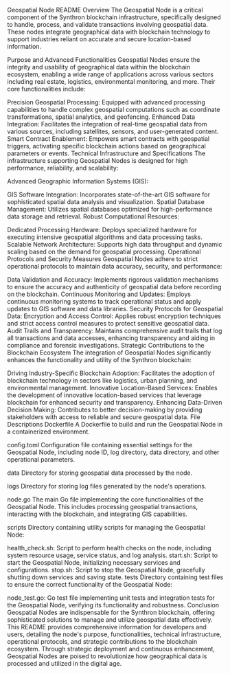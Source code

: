 Geospatial Node README
Overview
The Geospatial Node is a critical component of the Synthron blockchain infrastructure, specifically designed to handle, process, and validate transactions involving geospatial data. These nodes integrate geographical data with blockchain technology to support industries reliant on accurate and secure location-based information.

Purpose and Advanced Functionalities
Geospatial Nodes ensure the integrity and usability of geographical data within the blockchain ecosystem, enabling a wide range of applications across various sectors including real estate, logistics, environmental monitoring, and more. Their core functionalities include:

Precision Geospatial Processing: Equipped with advanced processing capabilities to handle complex geospatial computations such as coordinate transformations, spatial analytics, and geofencing.
Enhanced Data Integration: Facilitates the integration of real-time geospatial data from various sources, including satellites, sensors, and user-generated content.
Smart Contract Enablement: Empowers smart contracts with geospatial triggers, activating specific blockchain actions based on geographical parameters or events.
Technical Infrastructure and Specifications
The infrastructure supporting Geospatial Nodes is designed for high performance, reliability, and scalability:

Advanced Geographic Information Systems (GIS):

GIS Software Integration: Incorporates state-of-the-art GIS software for sophisticated spatial data analysis and visualization.
Spatial Database Management: Utilizes spatial databases optimized for high-performance data storage and retrieval.
Robust Computational Resources:

Dedicated Processing Hardware: Deploys specialized hardware for executing intensive geospatial algorithms and data processing tasks.
Scalable Network Architecture: Supports high data throughput and dynamic scaling based on the demand for geospatial processing.
Operational Protocols and Security Measures
Geospatial Nodes adhere to strict operational protocols to maintain data accuracy, security, and performance:

Data Validation and Accuracy: Implements rigorous validation mechanisms to ensure the accuracy and authenticity of geospatial data before recording on the blockchain.
Continuous Monitoring and Updates: Employs continuous monitoring systems to track operational status and apply updates to GIS software and data libraries.
Security Protocols for Geospatial Data:
Encryption and Access Control: Applies robust encryption techniques and strict access control measures to protect sensitive geospatial data.
Audit Trails and Transparency: Maintains comprehensive audit trails that log all transactions and data accesses, enhancing transparency and aiding in compliance and forensic investigations.
Strategic Contributions to the Blockchain Ecosystem
The integration of Geospatial Nodes significantly enhances the functionality and utility of the Synthron blockchain:

Driving Industry-Specific Blockchain Adoption: Facilitates the adoption of blockchain technology in sectors like logistics, urban planning, and environmental management.
Innovative Location-Based Services: Enables the development of innovative location-based services that leverage blockchain for enhanced security and transparency.
Enhancing Data-Driven Decision Making: Contributes to better decision-making by providing stakeholders with access to reliable and secure geospatial data.
File Descriptions
Dockerfile
A Dockerfile to build and run the Geospatial Node in a containerized environment.

config.toml
Configuration file containing essential settings for the Geospatial Node, including node ID, log directory, data directory, and other operational parameters.

data
Directory for storing geospatial data processed by the node.

logs
Directory for storing log files generated by the node's operations.

node.go
The main Go file implementing the core functionalities of the Geospatial Node. This includes processing geospatial transactions, interacting with the blockchain, and integrating GIS capabilities.

scripts
Directory containing utility scripts for managing the Geospatial Node:

health_check.sh: Script to perform health checks on the node, including system resource usage, service status, and log analysis.
start.sh: Script to start the Geospatial Node, initializing necessary services and configurations.
stop.sh: Script to stop the Geospatial Node, gracefully shutting down services and saving state.
tests
Directory containing test files to ensure the correct functionality of the Geospatial Node:

node_test.go: Go test file implementing unit tests and integration tests for the Geospatial Node, verifying its functionality and robustness.
Conclusion
Geospatial Nodes are indispensable for the Synthron blockchain, offering sophisticated solutions to manage and utilize geospatial data effectively. This README provides comprehensive information for developers and users, detailing the node's purpose, functionalities, technical infrastructure, operational protocols, and strategic contributions to the blockchain ecosystem. Through strategic deployment and continuous enhancement, Geospatial Nodes are poised to revolutionize how geographical data is processed and utilized in the digital age.






